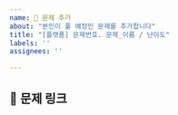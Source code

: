 ```yaml
---
name: 🚀 문제 추가
about: "본인이 풀 예정인 문제를 추가합니다"
title: "[플랫폼] 문제번호. 문제_이름 / 난이도"
labels: ''
assignees: ''

---
```


<!--
✅ 제목 : [플랫폼] 문제_이름 / 난이도
     ☑ [BOJ] : 백준
     ☑ [PGS] : 프로그래머스
     ☑ [CFS] : 코드포스
     ☑ [LCE] : 리트코드
     ☑ [ETC] : 그 외 사이트
ex) [BOJ] 트리의 순회 / Gold 2

✅ 라벨 : 알고리즘 분류
ex) 트리, 분할 정복, 재귀

⭐없는 라벨은 새로 등록해 주세요!⭐
-->

## 🔗 문제 링크
